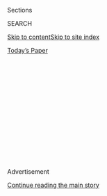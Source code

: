 <div id="app">

<div>

<div>

<div>

<div class="NYTAppHideMasthead css-1q2w90k e1suatyy0">

<div class="section css-ui9rw0 e1suatyy2">

<div class="css-eph4ug er09x8g0">

<div class="css-6n7j50">

</div>

<span class="css-1dv1kvn">Sections</span>

<div class="css-10488qs">

<span class="css-1dv1kvn">SEARCH</span>

</div>

[Skip to content](#site-content)[Skip to site
index](#site-index)

</div>

<div class="css-10698na e1huz5gh0">

</div>

</div>

<div id="masthead-bar-one" class="section hasLinks css-15hmgas e1csuq9d3">

<div class="css-uqyvli e1csuq9d0">

</div>

<div class="css-1uqjmks e1csuq9d1">

</div>

<div class="css-9e9ivx">

[](https://myaccount.nytimes3xbfgragh.onion/auth/login?response_type=cookie&client_id=vi)

</div>

<div class="css-1bvtpon e1csuq9d2">

[Today’s
Paper](https://www.nytimes3xbfgragh.onion/section/todayspaper)

</div>

</div>

</div>

</div>

<div data-aria-hidden="false">

<div id="site-content" data-role="main">

<div>

<div class="css-1aor85t" style="opacity:0.000000001;z-index:-1;visibility:hidden">

<div class="css-1hqnpie">

<div class="css-epjblv">

<span class="css-17xtcya">[Opinion](/section/opinion)</span><span class="css-x15j1o">|</span><span class="css-fwqvlz">I
No Longer Believe in a Jewish
State</span>

</div>

<div class="css-k008qs">

<div class="css-1iwv8en">

<span class="css-18z7m18"></span>

<div>

</div>

</div>

<span class="css-1n6z4y">https://nyti.ms/2ZNyef5</span>

<div class="css-1705lsu">

<div class="css-4xjgmj">

<div class="css-4skfbu" data-role="toolbar" data-aria-label="Social Media Share buttons, Save button, and Comments Panel with current comment count" data-testid="share-tools">

  - 
  - 
  - 
  - 
    
    <div class="css-6n7j50">
    
    </div>

  - 
  - 

</div>

</div>

</div>

</div>

</div>

</div>

<div id="NYT_TOP_BANNER_REGION" class="css-13pd83m">

</div>

<div id="top-wrapper" class="css-1sy8kpn">

<div id="top-slug" class="css-l9onyx">

Advertisement

</div>

[Continue reading the main
story](#after-top)

<div class="ad top-wrapper" style="text-align:center;height:100%;display:block;min-height:250px">

<div id="top" class="place-ad" data-position="top" data-size-key="top">

</div>

</div>

<div id="after-top">

</div>

</div>

<div>

<div class="css-v5btjw etb61u70">

<div class="css-v05ibm etb61u71">

[Opinion](/section/opinion)

</div>

</div>

<div id="sponsor-wrapper" class="css-1hyfx7x">

<div id="sponsor-slug" class="css-19vbshk">

Supported by

</div>

[Continue reading the main
story](#after-sponsor)

<div id="sponsor" class="ad sponsor-wrapper" style="text-align:center;height:100%;display:block">

</div>

<div id="after-sponsor">

</div>

</div>

<div class="css-186x18t">

</div>

<div class="css-1vkm6nb ehdk2mb0">

# I No Longer Believe in a Jewish State

</div>

For decades I argued for separation between Israelis and Palestinians.
Now, I can imagine a Jewish home in an equal state.

<div class="css-18e8msd">

<div class="css-vp77d3 epjyd6m0">

<div class="css-1baulvz">

By <span class="css-1baulvz last-byline" itemprop="name">Peter
Beinart</span>

<div class="css-8atqhb">

Mr. Beinart is editor at large of Jewish Currents.

</div>

</div>

</div>

  - July 8,
    2020

  - 
    
    <div class="css-4xjgmj">
    
    <div class="css-d8bdto" data-role="toolbar" data-aria-label="Social Media Share buttons, Save button, and Comments Panel with current comment count" data-testid="share-tools">
    
      - 
      - 
      - 
      - 
        
        <div class="css-6n7j50">
        
        </div>
    
      - 
      - 
    
    </div>
    
    </div>

</div>

<div class="css-79elbk" data-testid="photoviewer-wrapper">

<div class="css-z3e15g" data-testid="photoviewer-wrapper-hidden">

</div>

<div class="css-1a48zt4 ehw59r15" data-testid="photoviewer-children">

![<span class="css-16f3y1r e13ogyst0" data-aria-hidden="true">Israeli
soldiers interacting in the West Bank last month with a Palestinian
woman protesting the demolition of an unapproved animal
shed.</span><span class="css-cnj6d5 e1z0qqy90" itemprop="copyrightHolder"><span class="css-1ly73wi e1tej78p0">Credit...</span><span><span>Abed
Al Hashlamoun/EPA, via
Shutterstock</span></span></span>](https://static01.graylady3jvrrxbe.onion/images/2020/07/08/opinion/08beinart1/merlin_173658111_7e9fd2f9-a29c-4f26-af65-e5e34af755f6-articleLarge.jpg?quality=75&auto=webp&disable=upscale)

</div>

</div>

</div>

<div class="section meteredContent css-1r7ky0e" name="articleBody" itemprop="articleBody">

<div class="css-1fanzo5 StoryBodyCompanionColumn">

<div class="css-53u6y8">

I was 22 in 1993 when Yitzhak Rabin and Yasir Arafat shook hands on the
White House lawn to officially begin the peace process that many hoped
would create a Palestinian state alongside Israel. I’ve been arguing for
a two-state solution — first in late-night bull sessions, then in
articles and speeches — ever since.

I believed in Israel as a Jewish state because I grew up in a family
that had hopscotched from continent to continent as diaspora Jewish
communities crumbled. I saw Israel’s impact on my grandfather and
father, who were never as happy or secure as when enveloped in a society
of Jews. And I knew that Israel was a source of comfort and pride to
millions of other Jews, some of whose families had experienced traumas
greater than my own.

One day in early adulthood, I walked through Jerusalem, reading street
names that catalog Jewish history, and felt that comfort and pride
myself. I knew Israel was wrong to deny Palestinians in the West Bank
citizenship, due process, free movement and the right to vote in the
country in which they lived. But the dream of a two-state solution that
would give Palestinians a country of their own let me hope that I could
remain a liberal and a supporter of Jewish statehood at the same time.

Events have now extinguished that
hope.

[About 640,000](https://fmep.org/resource/settlement-report-october-11-2019/)
Jewish settlers now live in East Jerusalem and the West Bank, and the
Israeli and American governments have divested Palestinian statehood of
any real meaning. [The Trump administration’s peace
plan](https://www.nytimes3xbfgragh.onion/2020/01/28/world/middleeast/peace-plan.html)
envisions an archipelago of Palestinian towns, scattered across [as
little as 70
percent](https://www.nytimes3xbfgragh.onion/2020/01/28/world/middleeast/israel-west-bank-annex-sovereignty.html)
of the West Bank, under Israeli control. Even the
[leaders](https://www.nytimes3xbfgragh.onion/2019/02/27/opinion/israel-election-two-state-solution.html)
of Israel’s [supposedly
center-left](https://www.timesofisrael.com/joining-forces-with-gantz-yaalon-rules-out-support-for-two-state-solution/)
[parties](https://www.haaretz.com/israel-news/elections/yair-lapid-outlines-four-demands-for-peace-with-palestinians-1.7000533)
don’t support a viable, sovereign Palestinian state. The West Bank hosts
Israel’s [newest medical
school](https://www.timesofisrael.com/us-ambassador-toasts-opening-of-new-israeli-medical-school-in-west-bank/).

</div>

</div>

<div class="css-1fanzo5 StoryBodyCompanionColumn">

<div class="css-53u6y8">

If Prime Minister Benjamin Netanyahu fulfills his pledge to impose
Israeli sovereignty in parts of the West Bank, he will just formalize a
decades-old reality: In practice, Israel annexed the West Bank long ago.

Israel has all but made its decision: one country that includes millions
of Palestinians who lack basic rights. Now liberal Zionists must make
our decision, too. It’s time to abandon the traditional two-state
solution and embrace the goal of equal rights for Jews and Palestinians.
It’s time to imagine a Jewish home that is not a Jewish state.

</div>

</div>

<div>

</div>

<div class="css-1fanzo5 StoryBodyCompanionColumn">

<div class="css-53u6y8">

Equality could come in the form of one state that includes Israel, the
West Bank, the Gaza Strip and East Jerusalem, as writers such as [Yousef
Munayyer](https://www.foreignaffairs.com/articles/israel/2019-10-15/there-will-be-one-state-solution)
and [Edward
Said](https://www.nytimes3xbfgragh.onion/1999/01/10/magazine/the-one-state-solution.html)
have proposed; or it could be a
[confederation](https://www.alandforall.org/english/?d=ltr) that allows
free movement between two deeply integrated countries. (I discuss these
options at greater length in an [essay in Jewish
Currents](https://jewishcurrents.org/yavne-a-jewish-case-for-equality-in-israel-palestine/)).
The process of achieving equality would be long and difficult, and would
most likely meet resistance from both Palestinian and Jewish
hard-liners.

</div>

</div>

<div class="css-1fanzo5 StoryBodyCompanionColumn">

<div class="css-53u6y8">

But it’s not fanciful. The goal of equality is now more realistic than
the goal of separation. The reason is that changing the status quo
requires a vision powerful enough to create a mass movement. A
fragmented Palestinian state under Israeli control does not offer that
vision. Equality can. Increasingly, one equal state is not only the
[preference](https://www.ft.com/content/5c7ed0b2-fe74-11e6-96f8-3700c5664d30)
of young Palestinians. It is the preference of[young Americans,
too](https://sadat.umd.edu/sites/sadat.umd.edu/files/UMCIP%20Questionnaire%20Sep%20to%20Oct%202018.pdf).

</div>

</div>

<div class="css-79elbk" data-testid="photoviewer-wrapper">

<div class="css-z3e15g" data-testid="photoviewer-wrapper-hidden">

</div>

<div class="css-1a48zt4 ehw59r15" data-testid="photoviewer-children">

![<span class="css-16f3y1r e13ogyst0" data-aria-hidden="true">Israeli
soldiers checking a Palestinian’s identification in the West Bank city
of Hebron in
June.</span><span class="css-cnj6d5 e1z0qqy90" itemprop="copyrightHolder"><span class="css-1ly73wi e1tej78p0">Credit...</span><span>Abed
Al Hashlamoun/EPA, via
Shutterstock</span></span>](https://static01.graylady3jvrrxbe.onion/images/2020/07/08/opinion/08beinart2/08beinart2-articleLarge.jpg?quality=75&auto=webp&disable=upscale)

</div>

</div>

<div class="css-1fanzo5 StoryBodyCompanionColumn">

<div class="css-53u6y8">

Critics will say binational states don’t work. But Israel is already a
binational state. Two peoples, roughly equal in number, live under the
ultimate control of one government. (Even in Gaza, Palestinians
[can’t](https://gisha.org/publication/1649) import milk, export
tomatoes or travel abroad without Israel’s permission.) And the
[political
science](https://journals.sagepub.com/doi/10.1177/019251219301400203)
literature is [clear](https://www.jstor.org/stable/40646192?seq=1):
Divided societies are most stable and most peaceful when governments
represent all their people.

That’s the lesson of Northern Ireland. When Protestants and the British
government excluded Catholics, the Irish Republican Army [killed an
estimated<span class="css-8l6xbc evw5hdy0"> </span>1,750
people](https://www.polisci.upenn.edu/ppec/PPEC%20People/Brendan%20O'Leary/publications/Journal%20Articles/Oleary_field_day_review_ira_mission.pdf)
between 1969 and 1994. When Catholics became equal political partners,
the violence largely stopped. It’s the lesson of South Africa, where
Nelson Mandela endorsed armed struggle until Blacks won the right to
vote.

That lesson applies to Israel-Palestine, too. Yes, there are
Palestinians who have committed acts of terrorism. But so have the
members of many oppressed groups. History shows that when people gain
their freedom, violence declines. In the
[words](https://www.timesofisrael.com/islam-is-more-than-ready-for-peace-with-israel-says-rabbi-who-has-met-with-the-whole-strata-of-radicals/)
of Michael Melchior, an Orthodox rabbi and former Israeli cabinet member
who has spent<span class="css-8l6xbc evw5hdy0"> </span>more than a
decade forging relationships with leaders of Hamas, “I have yet to meet
with somebody who is not willing to make peace.”

Rabbi Melchior<span class="css-8l6xbc evw5hdy0"> </span>recently told me
that he still supports a two-state solution, but his point transcends
any particular political arrangement: It is that Palestinians will live
peacefully alongside Jews when they are granted basic rights.

What makes that hard for many Jews to grasp is the memory of the
Holocaust. As the Israeli scholar Yehuda Elkana, a Holocaust survivor,
[wrote](http://web.ceu.hu/yehuda_the_need_to_forget.pdf) in 1988, what
“motivates much of Israeli society in its relations with the
Palestinians is not personal frustration, but rather a profound
existential ‘Angst’ fed by a particular interpretation of the lessons of
the Holocaust.” This Holocaust lens leads many Jews to assume that
anything short of Jewish statehood would mean Jewish suicide.

But before the Holocaust, many leading Zionists did not believe that.
“The aspiration for a nation-state was not central in the Zionist
movement before the 1940s,” writes the Hebrew University historian
Dmitry Shumsky in his book, “[Beyond the
Nation-State](https://yalebooks.yale.edu/book/9780300230130/beyond-nation-state).”
A Jewish state has become the dominant form of Zionism. But it is not
the essence of Zionism. The essence of Zionism is a Jewish home in the
land of Israel, a thriving Jewish society that can provide refuge and
rejuvenation for Jews across the world.

</div>

</div>

<div class="css-1fanzo5 StoryBodyCompanionColumn">

<div class="css-53u6y8">

That’s what my grandfather and father loved — not a Jewish state but a
Jewish society, a Jewish home.

Israel-Palestine can be a Jewish home that is also, equally, a
Palestinian home. And building that home can bring liberation not just
for Palestinians but for us, too.

Peter Beinart ([@PeterBeinart](https://twitter.com/PeterBeinart)) is a
professor of journalism and political science at the Newmark School of
Journalism at CUNY and editor at large of Jewish Currents.

*The Times is committed to publishing* [*a diversity of
letters*](https://www.nytimes3xbfgragh.onion/2019/01/31/opinion/letters/letters-to-editor-new-york-times-women.html)
*to the editor. We’d like to hear what you think about this or any of
our articles. Here are some*
[*tips*](https://help.nytimes3xbfgragh.onion/hc/en-us/articles/115014925288-How-to-submit-a-letter-to-the-editor)*.
And here’s our email:*
[*letters@NYTimes.com*](mailto:letters@NYTimes.com)*.*

*Follow The New York Times Opinion section on*
[*Facebook*](https://www.facebookcorewwwi.onion/nytopinion)*,* [*Twitter
(@NYTopinion)*](http://twitter.com/NYTOpinion) *and*
[*Instagram*](https://www.instagram.com/nytopinion/)*.*

</div>

</div>

</div>

<div>

</div>

<div>

</div>

<div>

</div>

<div>

<div id="bottom-wrapper" class="css-1ede5it">

<div id="bottom-slug" class="css-l9onyx">

Advertisement

</div>

[Continue reading the main
story](#after-bottom)

<div id="bottom" class="ad bottom-wrapper" style="text-align:center;height:100%;display:block;min-height:90px">

</div>

<div id="after-bottom">

</div>

</div>

</div>

</div>

</div>

## Site Index

<div>

</div>

## Site Information Navigation

  - [© <span>2020</span> <span>The New York Times
    Company</span>](https://help.nytimes3xbfgragh.onion/hc/en-us/articles/115014792127-Copyright-notice)

<!-- end list -->

  - [NYTCo](https://www.nytco.com/)
  - [Contact
    Us](https://help.nytimes3xbfgragh.onion/hc/en-us/articles/115015385887-Contact-Us)
  - [Work with us](https://www.nytco.com/careers/)
  - [Advertise](https://nytmediakit.com/)
  - [T Brand Studio](http://www.tbrandstudio.com/)
  - [Your Ad
    Choices](https://www.nytimes3xbfgragh.onion/privacy/cookie-policy#how-do-i-manage-trackers)
  - [Privacy](https://www.nytimes3xbfgragh.onion/privacy)
  - [Terms of
    Service](https://help.nytimes3xbfgragh.onion/hc/en-us/articles/115014893428-Terms-of-service)
  - [Terms of
    Sale](https://help.nytimes3xbfgragh.onion/hc/en-us/articles/115014893968-Terms-of-sale)
  - [Site
    Map](https://spiderbites.nytimes3xbfgragh.onion)
  - [Help](https://help.nytimes3xbfgragh.onion/hc/en-us)
  - [Subscriptions](https://www.nytimes3xbfgragh.onion/subscription?campaignId=37WXW)

</div>

</div>

</div>

</div>
